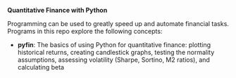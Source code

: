 **Quantitative Finance with Python**

Programming can be used to greatly speed up and automate financial tasks. Programs in this repo explore the following concepts: 

- **pyfin**: The basics of using Python for quantitative finance: plotting historical returns, creating candlestick graphs, testing the normality assumptions, assessing volatility (Sharpe, Sortino, M2 ratios), and calculating beta
